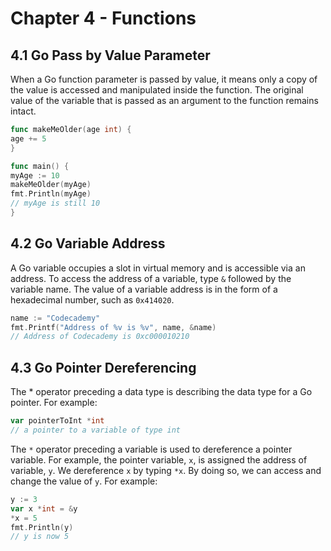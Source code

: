 # Chapter 4 - Functions

## 4.1 Go Pass by Value Parameter
When a Go function parameter is passed by value, it means only a copy of the value is accessed and manipulated inside 
the function. The original value of the variable that is passed as an argument to the function remains intact.

```go
func makeMeOlder(age int) {
age += 5
}

func main() {
myAge := 10
makeMeOlder(myAge)
fmt.Println(myAge)
// myAge is still 10
}
```

## 4.2 Go Variable Address
A Go variable occupies a slot in virtual memory and is accessible via an address. To access the address of a variable, 
type `&` followed by the variable name. The value of a variable address is in the form of a hexadecimal number, such as 
`0x414020`.

```go
name := "Codecademy"
fmt.Printf("Address of %v is %v", name, &name)
// Address of Codecademy is 0xc000010210
```

## 4.3 Go Pointer Dereferencing
The * operator preceding a data type is describing the data type for a Go pointer. For example:

```go
var pointerToInt *int
// a pointer to a variable of type int
```

The `*` operator preceding a variable is used to dereference a pointer variable. For example, the pointer variable, `x`, 
is assigned the address of variable, `y`. We dereference `x` by typing `*x`. By doing so, we can access and change the 
value of `y`. For example:

```go
y := 3
var x *int = &y
*x = 5
fmt.Println(y)
// y is now 5
```
